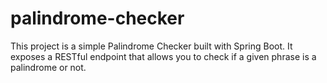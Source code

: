 # palindrome-checker
This project is a simple Palindrome Checker built with Spring Boot. It exposes a RESTful endpoint that allows you to check if a given phrase is a palindrome or not.

